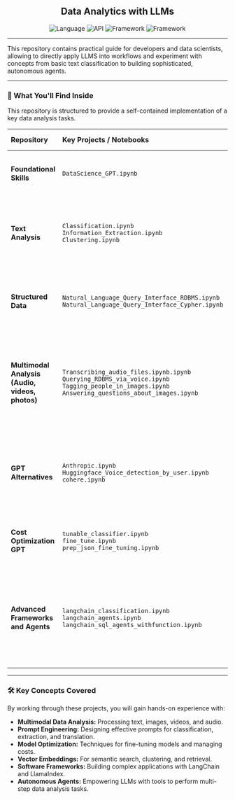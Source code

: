 
<div align="center">

## Data Analytics with LLMs

![Language](https://img.shields.io/badge/Language-Python-blue)
![API](https://img.shields.io/badge/API-OpenAI-10A37F?logo=openai&logoColor=white)
![Framework](https://img.shields.io/badge/Framework-LangChain-blueviolet)
![Framework](https://img.shields.io/badge/Framework-LlamaIndex-black)

</div>

---

This repository contains practical guide for developers and data scientists, allowing to directly apply LLMS into workflows and experiment with concepts from basic text classification to building sophisticated, autonomous agents.

---

### 🚀 What You'll Find Inside

This repository is structured to provide a self-contained implementation of a key data analysis tasks.

| Repository | Key Projects / Notebooks | Core Concepts |
| :--- | :--- | :--- |
| **Foundational Skills** | `DataScience_GPT.ipynb` | Basic API setup, model interaction, prompt customization. |
| **Text Analysis** | `Classification.ipynb`<br>`Information_Extraction.ipynb`<br>`Clustering.ipynb` | Sentiment analysis, structured data extraction, and clustering with vector embeddings. |
| **Structured Data** | `Natural_Language_Query_Interface_RDBMS.ipynb`<br>`Natural_Language_Query_Interface_Cypher.ipynb` | Building natural language interfaces for SQL (RDBMS) and Cypher (Graph DBs). |
| **Multimodal Analysis (Audio, videos, photos)**| `Transcribing_audio_files.ipynb.ipynb` `Querying_RDBMS_via_voice.ipynb` `Tagging_people_in_images.ipynb` `Answering_questions_about_images.ipynb`| Build powerful applications to analyze visual and audio data: from image Q&A and video titling to voice-driven database queries. |
| **GPT Alternatives** | `Anthropic.ipynb` <br> `Huggingface_Voice_detection_by_user.ipynb` <br> `cohere.ipynb` | A comparative overview of GPT alternatives: Claude, Cohere, Gemini, and open-source Hugging Face. |
| **Cost Optimization GPT** | `tunable_classifier.ipynb` <br> `fine_tune.ipynb` <br> `prep_json_fine_tuning.ipynb` | Balance LLM cost and performance using model choice and tuning. |
| **Advanced Frameworks and Agents** | `langchain_classification.ipynb`<br>`langchain_agents.ipynb`<br>`langchain_sql_agents_withfunction.ipynb` | Refactoring with LangChain, building agents with multiple tools (SQL, Search), and creating custom agent tools. |

---

### 🛠️ Key Concepts Covered
By working through these projects, you will gain hands-on experience with:

-   **Multimodal Data Analysis:** Processing text, images, videos, and audio.
-   **Prompt Engineering:** Designing effective prompts for classification, extraction, and translation.
-   **Model Optimization:** Techniques for fine-tuning models and managing costs.
-   **Vector Embeddings:** For semantic search, clustering, and retrieval.
-   **Software Frameworks:** Building complex applications with LangChain and LlamaIndex.
-   **Autonomous Agents:** Empowering LLMs with tools to perform multi-step data analysis tasks.
